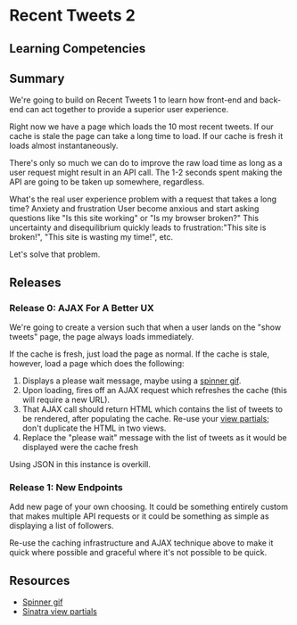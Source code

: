 # Recent Tweets 2

## Learning Competencies

## Summary

We're going to build on Recent Tweets 1 to learn how front-end and back-end can
act together to provide a superior user experience.

Right now we have a page which loads the 10 most recent tweets.  If our cache
is stale the page can take a long time to load.  If our cache is fresh it loads
almost instantaneously.

There's only so much we can do to improve the raw load time as long as a user
request might result in an API call.  The 1-2 seconds spent making the API are
going to be taken up somewhere, regardless.

What's the real user experience problem with a request that takes a long time?
Anxiety and frustration User become anxious and start asking questions like "Is
this site working" or "Is my browser broken?"  This uncertainty and
disequilibrium quickly leads to frustration:"This site is broken!",  "This site
is wasting my time!", etc.

Let's solve that problem.


## Releases

### Release 0: AJAX For A Better UX

We're going to create a version such that when a user lands on the "show
tweets" page, the page always loads immediately.

If the cache is fresh, just load the page as normal.  If the cache is stale,
however, load a page which does the following:

1. Displays a please wait message, maybe using a [spinner gif][].
2. Upon loading, fires off an AJAX request which refreshes the cache (this will
   require a new URL).
3. That AJAX call should return HTML which contains the list of tweets to be
   rendered, after populating the cache.  Re-use your [view partials][]; don't
  duplicate the HTML in two views.
4. Replace the "please wait" message with the list of tweets as it would be
   displayed were the cache fresh

Using JSON in this instance is overkill.

### Release 1: New Endpoints

Add new page of your own choosing.  It could be something entirely custom that
makes multiple API requests or it could be something as simple as displaying a
list of followers.

Re-use the caching infrastructure and AJAX technique above to make it quick
where possible and graceful where it's not possible to be quick.

<!-- ## Optimize Your Learning -->

## Resources

* [Spinner gif][spinner gif]
* [Sinatra view partials][view partials]

[spinner gif]: http://www.ajaxload.info/
[view partials]: http://www.sinatrarb.com/faq.html#partials
